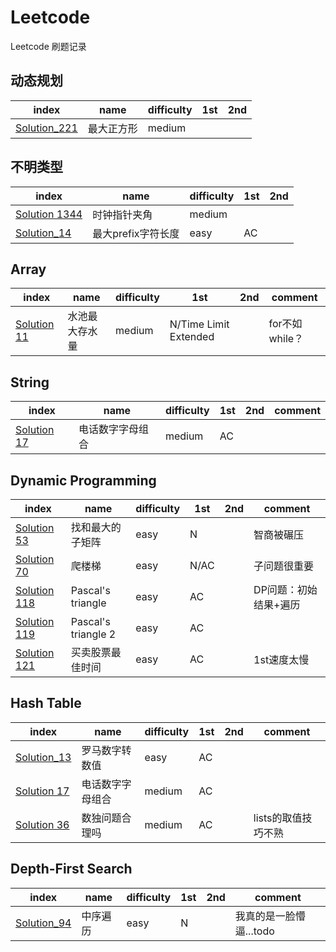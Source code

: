 # Leetcode
Leetcode 刷题记录


## 动态规划
|index| name| difficulty|1st|2nd
|----|----|----|----|----|
|[Solution_221](https://github.com/EricKani/Leetcode/blob/master/Solution_221.py)|最大正方形|medium

## 不明类型
|index| name| difficulty|1st|2nd
|----|----|----|----|----|
|[Solution 1344](https://github.com/EricKani/Leetcode/blob/master/Solution_1344.py)|时钟指针夹角|medium
|[Solution_14](https://github.com/EricKani/Leetcode/blob/master/Solution_14.py)|最大prefix字符长度|easy|AC

## Array
|index| name| difficulty|1st |2nd |comment|
|----|  ----|       ----|----|----|---- |
|[Solution 11](https://github.com/EricKani/Leetcode/blob/master/Solution_11.py)|水池最大存水量|medium|N/Time Limit Extended| |for不如while？

## String
|index| name| difficulty|1st |2nd |comment|
|----|  ----|       ----|----|----|---- |
|[Solution 17](https://github.com/EricKani/Leetcode/blob/master/Solution_17.py)|电话数字字母组合|medium|AC| |

## Dynamic Programming
|index| name| difficulty|1st |2nd |comment|
|----|  ----|       ----|----|----|---- |
|[Solution 53](https://github.com/EricKani/Leetcode/blob/master/Solution_53.py)|找和最大的子矩阵|easy|N| |智商被碾压
|[Solution 70](https://github.com/EricKani/Leetcode/blob/master/Solution_70.py)|爬楼梯|easy|N/AC| |子问题很重要
|[Solution 118](https://github.com/EricKani/Leetcode/blob/master/Solution_118.py)|Pascal's triangle|easy|AC| |DP问题：初始结果+遍历
|[Solution 119](https://github.com/EricKani/Leetcode/blob/master/Solution_119.py)|Pascal's triangle 2|easy|AC| |
|[Solution 121](https://github.com/EricKani/Leetcode/blob/master/Solution_121.py)|买卖股票最佳时间|easy|AC| |1st速度太慢

## Hash Table
|index| name| difficulty|1st |2nd |comment|
|----|  ----|       ----|----|----|---- |
|[Solution_13](https://github.com/EricKani/Leetcode/blob/master/Solution_13.py)|罗马数字转数值|easy|AC
|[Solution 17](https://github.com/EricKani/Leetcode/blob/master/Solution_17.py)|电话数字字母组合|medium|AC| |
|[Solution 36](https://github.com/EricKani/Leetcode/blob/master/Solution_36.py)|数独问题合理吗|medium|AC| |lists的取值技巧不熟

## Depth-First Search
|index| name| difficulty|1st |2nd |comment|
|----|  ----|       ----|----|----|---- |
|[Solution_94](https://github.com/EricKani/Leetcode/blob/master/Solution_94.py)|中序遍历|easy|N| |我真的是一脸懵逼...todo

